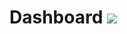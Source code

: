 <h1>
  Dashboard
  <img src="https://github.com/MR-Addict/dashboard/actions/workflows/docker.yml/badge.svg?branch=main"/>
</h1>

